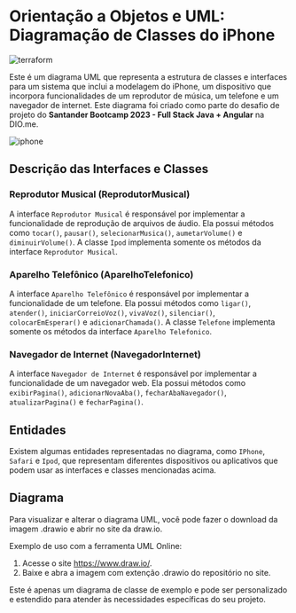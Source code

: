 # Orientação a Objetos e UML: Diagramação de Classes do iPhone

![terraform](https://img.shields.io/badge/-UML-white?style=for-the-badge&logo=UML&color=FABD14&logoColor=white)

Este é um diagrama UML que representa a estrutura de classes e interfaces para um sistema que inclui a modelagem do iPhone, um dispositivo que incorpora funcionalidades de um reprodutor de música, um telefone e um navegador de internet. Este diagrama foi criado como parte do desafio de projeto do **Santander Bootcamp 2023 - Full Stack Java + Angular** na DIO.me.

![iphone](https://user-images.githubusercontent.com/80369346/270133277-df40289a-d2ab-4c4c-9bb7-d3e73b53b179.png)


## Descrição das Interfaces e Classes

### Reprodutor Musical (ReprodutorMusical)

A interface `Reprodutor Musical` é responsável por implementar a funcionalidade de reprodução de arquivos de áudio. Ela possui métodos como `tocar()`, `pausar()`, `selecionarMusica()`, `aumetarVolume()` e `diminuirVolume()`. A classe `Ipod` implementa somente os métodos da interface `Reprodutor Musical`.

### Aparelho Telefônico (AparelhoTelefonico)

A interface `Aparelho Telefônico` é responsável por implementar a funcionalidade de um telefone. Ela possui métodos como `ligar()`, `atender()`, `iniciarCorreioVoz()`, `vivaVoz()`, `silenciar()`, `colocarEmEsperar()` e `adicionarChamada()`. A classe `Telefone` implementa somente os métodos da interface `Aparelho Telefonico`.

### Navegador de Internet (NavegadorInternet)

A interface `Navegador de Internet` é responsável por implementar a funcionalidade de um navegador web. Ela possui métodos como `exibirPagina()`, `adicionarNovaAba()`, `fecharAbaNavegador()`, `atualizarPagina()` e `fecharPagina()`.

## Entidades

Existem algumas entidades representadas no diagrama, como `IPhone`, `Safari` e `Ipod`, que representam diferentes dispositivos ou aplicativos que podem usar as interfaces e classes mencionadas acima.

## Diagrama

Para visualizar e alterar o diagrama UML, você pode fazer o download da imagem .drawio e abrir no site da draw.io.

Exemplo de uso com a ferramenta UML Online:
1. Acesse o site https://www.draw.io/.
2. Baixe e abra a imagem com extenção .drawio do repositório no site.

Este é apenas um diagrama de classe de exemplo e pode ser personalizado e estendido para atender às necessidades específicas do seu projeto.
